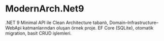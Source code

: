# ModernArch.Net9
.NET 9 Minimal API ile Clean Architecture tabanlı, Domain–Infrastructure–WebApi katmanlarından oluşan örnek proje. EF Core (SQLite), otomatik migration, basit CRUD işlemleri.
